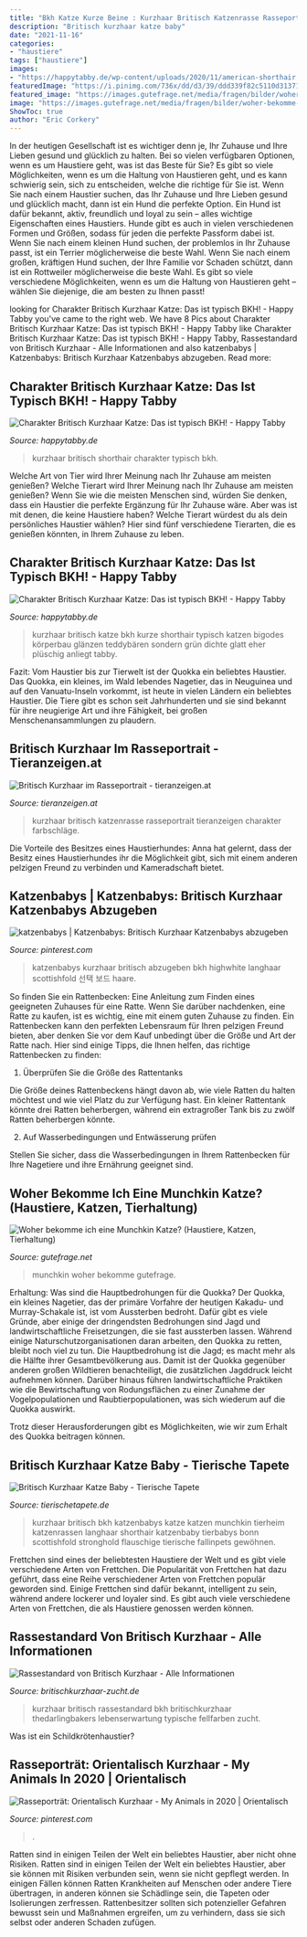 ```yaml
---
title: "Bkh Katze Kurze Beine : Kurzhaar Britisch Katzenrasse Rasseportrait Tieranzeigen Charakter Farbschläge"
description: "Britisch kurzhaar katze baby"
date: "2021-11-16"
categories:
- "haustiere"
tags: ["haustiere"]
images:
- "https://happytabby.de/wp-content/uploads/2020/11/american-shorthair.jpg"
featuredImage: "https://i.pinimg.com/736x/dd/d3/39/ddd339f82c5110d313711745a55d5e4d.jpg"
featured_image: "https://images.gutefrage.net/media/fragen/bilder/woher-bekomme-ich-eine-munchkin-katze/0_original.jpg?v=1381357593000"
image: "https://images.gutefrage.net/media/fragen/bilder/woher-bekomme-ich-eine-munchkin-katze/0_original.jpg?v=1381357593000"
ShowToc: true
author: "Eric Corkery"
---
```



In der heutigen Gesellschaft ist es wichtiger denn je, Ihr Zuhause und Ihre Lieben gesund und glücklich zu halten. Bei so vielen verfügbaren Optionen, wenn es um Haustiere geht, was ist das Beste für Sie?
Es gibt so viele Möglichkeiten, wenn es um die Haltung von Haustieren geht, und es kann schwierig sein, sich zu entscheiden, welche die richtige für Sie ist. Wenn Sie nach einem Haustier suchen, das Ihr Zuhause und Ihre Lieben gesund und glücklich macht, dann ist ein Hund die perfekte Option. Ein Hund ist dafür bekannt, aktiv, freundlich und loyal zu sein – alles wichtige Eigenschaften eines Haustiers.
Hunde gibt es auch in vielen verschiedenen Formen und Größen, sodass für jeden die perfekte Passform dabei ist. Wenn Sie nach einem kleinen Hund suchen, der problemlos in Ihr Zuhause passt, ist ein Terrier möglicherweise die beste Wahl. Wenn Sie nach einem großen, kräftigen Hund suchen, der Ihre Familie vor Schaden schützt, dann ist ein Rottweiler möglicherweise die beste Wahl. Es gibt so viele verschiedene Möglichkeiten, wenn es um die Haltung von Haustieren geht – wählen Sie diejenige, die am besten zu Ihnen passt!

	

		
looking for Charakter Britisch Kurzhaar Katze: Das ist typisch BKH! - Happy Tabby you've came to the right web. We have 8 Pics about Charakter Britisch Kurzhaar Katze: Das ist typisch BKH! - Happy Tabby like Charakter Britisch Kurzhaar Katze: Das ist typisch BKH! - Happy Tabby, Rassestandard von Britisch Kurzhaar - Alle Informationen and also katzenbabys | Katzenbabys: Britisch Kurzhaar Katzenbabys abzugeben. Read more:
		
    
## Charakter Britisch Kurzhaar Katze: Das Ist Typisch BKH! - Happy Tabby

<img loading=lazy src="https://happytabby.de/wp-content/uploads/2020/11/american-shorthair.jpg" onerror="this.onerror=null;this.src='https://tse3.mm.bing.net/th?id=OIP.xjjLc33GMtWIT5NOVsGtsgHaEH&amp;pid=15.1';" alt="Charakter Britisch Kurzhaar Katze: Das ist typisch BKH! - Happy Tabby">

_Source: happytabby.de_

>kurzhaar britisch shorthair charakter typisch bkh. 

	

Welche Art von Tier wird Ihrer Meinung nach Ihr Zuhause am meisten genießen?
Welche Tierart wird Ihrer Meinung nach Ihr Zuhause am meisten genießen? Wenn Sie wie die meisten Menschen sind, würden Sie denken, dass ein Haustier die perfekte Ergänzung für Ihr Zuhause wäre. Aber was ist mit denen, die keine Haustiere haben? Welche Tierart würdest du als dein persönliches Haustier wählen? Hier sind fünf verschiedene Tierarten, die es genießen könnten, in Ihrem Zuhause zu leben.

    
## Charakter Britisch Kurzhaar Katze: Das Ist Typisch BKH! - Happy Tabby

<img loading=lazy src="http://happytabby.de/wp-content/uploads/2020/11/britisch-kurzhaar-guckt-1.jpg" onerror="this.onerror=null;this.src='https://tse2.mm.bing.net/th?id=OIP.XCrLrfygN8Vfvge56-rKHAHaEH&amp;pid=15.1';" alt="Charakter Britisch Kurzhaar Katze: Das ist typisch BKH! - Happy Tabby">

_Source: happytabby.de_

>kurzhaar britisch katze bkh kurze shorthair typisch katzen bigodes körperbau glänzen teddybären sondern grün dichte glatt eher plüschig anliegt tabby. 

	

Fazit: Vom Haustier bis zur Tierwelt ist der Quokka ein beliebtes Haustier.
Das Quokka, ein kleines, im Wald lebendes Nagetier, das in Neuguinea und auf den Vanuatu-Inseln vorkommt, ist heute in vielen Ländern ein beliebtes Haustier. Die Tiere gibt es schon seit Jahrhunderten und sie sind bekannt für ihre neugierige Art und ihre Fähigkeit, bei großen Menschenansammlungen zu plaudern.

    
## Britisch Kurzhaar Im Rasseportrait - Tieranzeigen.at

<img loading=lazy src="https://www.tieranzeigen.at/katzenrasse/britisch-kurzhaar/britisch-kurzhaar-xl.jpg" onerror="this.onerror=null;this.src='https://tse4.mm.bing.net/th?id=OIP.C9LtCFuwSjjOfFaIGiWrvgHaFj&amp;pid=15.1';" alt="Britisch Kurzhaar im Rasseportrait - tieranzeigen.at">

_Source: tieranzeigen.at_

>kurzhaar britisch katzenrasse rasseportrait tieranzeigen charakter farbschläge. 

	

Die Vorteile des Besitzes eines Haustierhundes: Anna hat gelernt, dass der Besitz eines Haustierhundes ihr die Möglichkeit gibt, sich mit einem anderen pelzigen Freund zu verbinden und Kameradschaft bietet.

    
## Katzenbabys | Katzenbabys: Britisch Kurzhaar Katzenbabys Abzugeben

<img loading=lazy src="https://i.pinimg.com/736x/1f/6a/1c/1f6a1cfbc3c728b55aefedd9c5685d47--chocolates-html.jpg" onerror="this.onerror=null;this.src='https://tse2.mm.bing.net/th?id=OIP.aYVNWo48DvU_wq-Zilv7BwHaG4&amp;pid=15.1';" alt="katzenbabys | Katzenbabys: Britisch Kurzhaar Katzenbabys abzugeben">

_Source: pinterest.com_

>katzenbabys kurzhaar britisch abzugeben bkh highwhite langhaar scottishfold 선택 보드 haare. 

	

So finden Sie ein Rattenbecken: Eine Anleitung zum Finden eines geeigneten Zuhauses für eine Ratte.
Wenn Sie darüber nachdenken, eine Ratte zu kaufen, ist es wichtig, eine mit einem guten Zuhause zu finden. Ein Rattenbecken kann den perfekten Lebensraum für Ihren pelzigen Freund bieten, aber denken Sie vor dem Kauf unbedingt über die Größe und Art der Ratte nach. Hier sind einige Tipps, die Ihnen helfen, das richtige Rattenbecken zu finden:
1. Überprüfen Sie die Größe des Rattentanks

Die Größe deines Rattenbeckens hängt davon ab, wie viele Ratten du halten möchtest und wie viel Platz du zur Verfügung hast. Ein kleiner Rattentank könnte drei Ratten beherbergen, während ein extragroßer Tank bis zu zwölf Ratten beherbergen könnte.

2. Auf Wasserbedingungen und Entwässerung prüfen

Stellen Sie sicher, dass die Wasserbedingungen in Ihrem Rattenbecken für Ihre Nagetiere und ihre Ernährung geeignet sind.

    
## Woher Bekomme Ich Eine Munchkin Katze? (Haustiere, Katzen, Tierhaltung)

<img loading=lazy src="https://images.gutefrage.net/media/fragen/bilder/woher-bekomme-ich-eine-munchkin-katze/0_original.jpg?v=1381357593000" onerror="this.onerror=null;this.src='https://tse2.mm.bing.net/th?id=OIP.6MAZhJqZonCuYAcKtWHDfAAAAA&amp;pid=15.1';" alt="Woher bekomme ich eine Munchkin Katze? (Haustiere, Katzen, Tierhaltung)">

_Source: gutefrage.net_

>munchkin woher bekomme gutefrage. 

	

Erhaltung: Was sind die Hauptbedrohungen für die Quokka?
Der Quokka, ein kleines Nagetier, das der primäre Vorfahre der heutigen Kakadu- und Murray-Schakale ist, ist vom Aussterben bedroht. Dafür gibt es viele Gründe, aber einige der dringendsten Bedrohungen sind Jagd und landwirtschaftliche Freisetzungen, die sie fast aussterben lassen.
Während einige Naturschutzorganisationen daran arbeiten, den Quokka zu retten, bleibt noch viel zu tun. Die Hauptbedrohung ist die Jagd; es macht mehr als die Hälfte ihrer Gesamtbevölkerung aus. Damit ist der Quokka gegenüber anderen großen Wildtieren benachteiligt, die zusätzlichen Jagddruck leicht aufnehmen können. Darüber hinaus führen landwirtschaftliche Praktiken wie die Bewirtschaftung von Rodungsflächen zu einer Zunahme der Vogelpopulationen und Raubtierpopulationen, was sich wiederum auf die Quokka auswirkt.

Trotz dieser Herausforderungen gibt es Möglichkeiten, wie wir zum Erhalt des Quokka beitragen können.

    
## Britisch Kurzhaar Katze Baby - Tierische Tapete

<img loading=lazy src="https://i.pinimg.com/originals/a8/c9/09/a8c90925014d89c7dbaeef591640472d.jpg" onerror="this.onerror=null;this.src='https://tse3.mm.bing.net/th?id=OIP.rKUAjatDKtDL5DTT5qRQJAHaJu&amp;pid=15.1';" alt="Britisch Kurzhaar Katze Baby - Tierische Tapete">

_Source: tierischetapete.de_

>kurzhaar britisch bkh katzenbabys katze katzen munchkin tierheim katzenrassen langhaar shorthair katzenbaby tierbabys bonn scottishfold stronghold flauschige tierische fallinpets gewöhnen. 

	

Frettchen sind eines der beliebtesten Haustiere der Welt und es gibt viele verschiedene Arten von Frettchen.
Die Popularität von Frettchen hat dazu geführt, dass eine Reihe verschiedener Arten von Frettchen populär geworden sind. Einige Frettchen sind dafür bekannt, intelligent zu sein, während andere lockerer und loyaler sind. Es gibt auch viele verschiedene Arten von Frettchen, die als Haustiere genossen werden können.

    
## Rassestandard Von Britisch Kurzhaar - Alle Informationen

<img loading=lazy src="https://www.britischkurzhaar-zucht.de/wp-content/uploads/Rassestandard-1024x960.jpg" onerror="this.onerror=null;this.src='https://tse4.mm.bing.net/th?id=OIP.UoS6vRKZIp2HSQKbFeq7PgHaG8&amp;pid=15.1';" alt="Rassestandard von Britisch Kurzhaar - Alle Informationen">

_Source: britischkurzhaar-zucht.de_

>kurzhaar britisch rassestandard bkh britischkurzhaar thedarlingbakers lebenserwartung typische fellfarben zucht. 

	

Was ist ein Schildkrötenhaustier?

    
## Rasseporträt: Orientalisch Kurzhaar - My Animals In 2020 | Orientalisch

<img loading=lazy src="https://i.pinimg.com/736x/dd/d3/39/ddd339f82c5110d313711745a55d5e4d.jpg" onerror="this.onerror=null;this.src='https://tse1.mm.bing.net/th?id=OIP.EW6ZAJtKcHmzcCOJt30q7gHaI4&amp;pid=15.1';" alt="Rasseporträt: Orientalisch Kurzhaar - My Animals in 2020 | Orientalisch">

_Source: pinterest.com_

>. 

	

Ratten sind in einigen Teilen der Welt ein beliebtes Haustier, aber nicht ohne Risiken.
Ratten sind in einigen Teilen der Welt ein beliebtes Haustier, aber sie können mit Risiken verbunden sein, wenn sie nicht gepflegt werden. In einigen Fällen können Ratten Krankheiten auf Menschen oder andere Tiere übertragen, in anderen können sie Schädlinge sein, die Tapeten oder Isolierungen zerfressen. Rattenbesitzer sollten sich potenzieller Gefahren bewusst sein und Maßnahmen ergreifen, um zu verhindern, dass sie sich selbst oder anderen Schaden zufügen.

